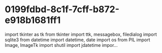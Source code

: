 # 0199fdbd-8c1f-7cff-b872-e918b1681ff1
import tkinter as tk from tkinter import ttk, messagebox, filedialog import sqlite3 from datetime import datetime, date import os from PIL import Image, ImageTk import shutil import jdatetime impor...
